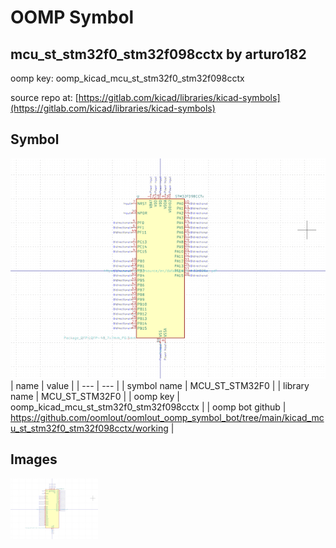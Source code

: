 # OOMP Symbol  
## mcu_st_stm32f0_stm32f098cctx  by arturo182  
  
oomp key: oomp_kicad_mcu_st_stm32f0_stm32f098cctx  
  
source repo at: [https://gitlab.com/kicad/libraries/kicad-symbols](https://gitlab.com/kicad/libraries/kicad-symbols)  
## Symbol  
  
[![working.png](working_600.png)](working.png)  
| name | value | 
| --- | --- | 
| symbol name | MCU_ST_STM32F0 | 
| library name | MCU_ST_STM32F0 | 
| oomp key | oomp_kicad_mcu_st_stm32f0_stm32f098cctx | 
| oomp bot github | https://github.com/oomlout/oomlout_oomp_symbol_bot/tree/main/kicad_mcu_st_stm32f0_stm32f098cctx/working | 
## Images  
  
[![working.png](working_140.png)](working.png)  
